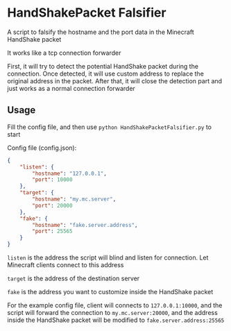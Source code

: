 # HandShakePacket Falsifier

A script to falsify the hostname and the port data in the Minecraft HandShake packet

It works like a tcp connection forwarder

First, it will try to detect the potential HandShake packet during the connection. Once detected, it will use custom address to replace the original address in the packet. After that, it will close the detection part and just works as a normal connection forwarder

## Usage

Fill the config file, and then use `python HandShakePacketFalsifier.py` to start

Config file (config.json):

```json
{
	"listen": {
		"hostname": "127.0.0.1",
		"port": 10000
	},
	"target": {
		"hostname": "my.mc.server",
		"port": 20000
	},
	"fake": {
		"hostname": "fake.server.address",
		"port": 25565
	}
}
```

`listen` is the address the script will blind and listen for connection. Let Minecraft clients connect to this address

`target` is the address of the destination server

`fake` is the address you want to customize inside the HandShake packet

For the example config file, client will connects to `127.0.0.1:10000`, and the script will forward the connection to `my.mc.server:20000`, and the address inside the HandShake packet will be modified to `fake.server.address:25565`
